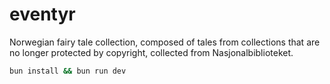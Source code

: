 # eventyr

Norwegian fairy tale collection, composed of tales from collections that are no longer protected by copyright, collected from Nasjonalbiblioteket.

```bash
bun install && bun run dev
```
